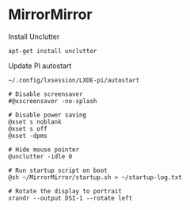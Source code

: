 # MirrorMirror

Install Unclutter
```
apt-get install unclutter
```

Update PI autostart
```
~/.config/lxsession/LXDE-pi/autostart
```
```
# Disable screensaver
#@xscreensaver -no-splash

# Disable power saving
@xset s noblank
@xset s off
@xset -dpms

# Hide mouse pointer
@unclutter -idle 0

# Run startup script on boot
@sh ~/MirrorMirror/startup.sh > ~/startup-log.txt

# Rotate the display to portrait
xrandr --output DSI-1 --rotate left
```
